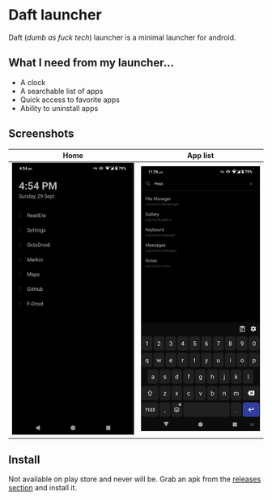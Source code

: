 # Daft launcher
Daft (_dumb as fuck tech_) launcher is a minimal launcher for android.


## What I need from my launcher...
- A clock
- A searchable list of apps
- Quick access to favorite apps
- Ability to uninstall apps


## Screenshots
| Home | App list |
|------|----------|
| ![Home](media/screenshot-home.png) | ![App list](media/screenshot-applist.png) |


## Install
Not available on play store and never will be.
Grab an apk from the [releases section](https://github.com/makedaft/daft-launcher/releases) and install it.

